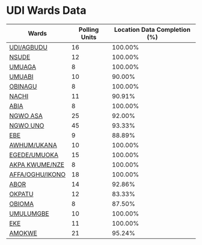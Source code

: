
# UDI Wards Data

| Wards | Polling Units | Location Data Completion (%) |
| ---- | ----- | ------- |
| [UDI/AGBUDU](./wards/3199-udi/agbudu) | 16 | 100.00% |
| [NSUDE](./wards/3200-nsude) | 12 | 100.00% |
| [UMUAGA](./wards/3201-umuaga) | 8 | 100.00% |
| [UMUABI](./wards/3202-umuabi) | 10 | 90.00% |
| [OBINAGU](./wards/3203-obinagu) | 8 | 100.00% |
| [NACHI](./wards/3204-nachi) | 11 | 90.91% |
| [ABIA](./wards/3205-abia) | 8 | 100.00% |
| [NGWO ASA](./wards/3206-ngwo-asa) | 25 | 92.00% |
| [NGWO UNO](./wards/3207-ngwo-uno) | 45 | 93.33% |
| [EBE](./wards/3208-ebe) | 9 | 88.89% |
| [AWHUM/UKANA](./wards/3209-awhum/ukana) | 10 | 100.00% |
| [EGEDE/UMUOKA](./wards/3210-egede/umuoka) | 15 | 100.00% |
| [AKPA KWUME/NZE](./wards/3211-akpa-kwume/nze) | 8 | 100.00% |
| [AFFA/OGHU/IKONO](./wards/3212-affa/oghu/ikono) | 18 | 100.00% |
| [ABOR](./wards/3213-abor) | 14 | 92.86% |
| [OKPATU](./wards/3214-okpatu) | 12 | 83.33% |
| [OBIOMA](./wards/3215-obioma) | 8 | 87.50% |
| [UMULUMGBE](./wards/3216-umulumgbe) | 10 | 100.00% |
| [EKE](./wards/3217-eke) | 11 | 100.00% |
| [AMOKWE](./wards/3218-amokwe) | 21 | 95.24% |




